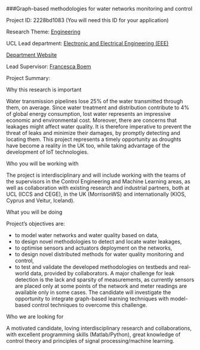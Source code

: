 ###Graph-based methodologies for water networks monitoring and control

Project ID: 2228bd1083
(You will need this ID for your application)

Research Theme: [Engineering](../themes/engineering.md)

UCL Lead department: [Electronic and Electrical Engineering (EEE)](../departments/electronic-and-electrical-engineering.md)

[Department Website](https://www.ucl.ac.uk/electronic-electrical-engineering)

Lead Supervisor: [Francesca Boem](https://iris.ucl.ac.uk/iris/browse/profile?upi=FBOEM63)

Project Summary:

Why this research is important
 
 Water transmission pipelines lose 25% of the water transmitted through them, on average. Since water treatment and distribution contribute to 4% of global energy consumption, lost water represents an impressive economic and environmental cost. Moreover, there are concerns that leakages might affect water quality. It is therefore imperative to prevent the threat of leaks and minimize their damages, by promptly detecting and locating them. This project represents a timely opportunity as droughts have become a reality in the UK too, while taking advantage of the development of IoT technologies.
 
 Who you will be working with
 
 The project is interdisciplinary and will include working with the teams of the supervisors in the Control Engineering and Machine Learning areas, as well as collaboration with existing research and industrial partners, both at UCL (ICCS and CEGE), in the UK (MorrisonWS) and internationally (KIOS, Cyprus and Veitur, Iceland). 
 
 What you will be doing
 
 Project’s objectives are:
 - to model water networks and water quality based on data, 
 - to design novel methodologies to detect and locate water leakages,
 - to optimise sensors and actuators deployment on the networks,
 - to design novel distributed methods for water quality monitoring and control,
 - to test and validate the developed methodologies on testbeds and real-world data, provided by collaborators. 
 A major challenge for leak detection is the lack and sparsity of measurements, as currently sensors are placed only at some points of the network and meter readings are available only in some cases. The candidate will investigate the opportunity to integrate graph-based learning techniques with model-based control techniques to overcome this challenge. 
 
 Who we are looking for
 
 A motivated candidate, loving interdisciplinary research and collaborations, with excellent programming skills (Matlab/Python), great knowledge of control theory and principles of signal processing/machine learning.